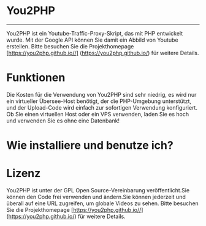 # You2PHP
----
You2PHP ist ein Youtube-Traffic-Proxy-Skript, das mit PHP entwickelt wurde. Mit der Google API können Sie damit ein Abbild von Youtube erstellen.
Bitte besuchen Sie die Projekthomepage [https://you2php.github.io//] (https://you2php.github.io/) für weitere Details.

# Funktionen
Die Kosten für die Verwendung von You2PHP sind sehr niedrig, es wird nur ein virtueller Übersee-Host benötigt, der die PHP-Umgebung unterstützt, und der Upload-Code wird einfach zur sofortigen Verwendung konfiguriert. Ob Sie einen virtuellen Host oder ein VPS verwenden, laden Sie es hoch und verwenden Sie es ohne eine Datenbank!

# Wie installiere und benutze ich?





# Lizenz
You2PHP ist unter der GPL Open Source-Vereinbarung veröffentlicht.Sie ​​können den Code frei verwenden und ändern.Sie können jederzeit und überall auf eine URL zugreifen, um globale Videos zu sehen.
Bitte besuchen Sie die Projekthomepage [https://you2php.github.io//] (https://you2php.github.io/) für weitere Details.
